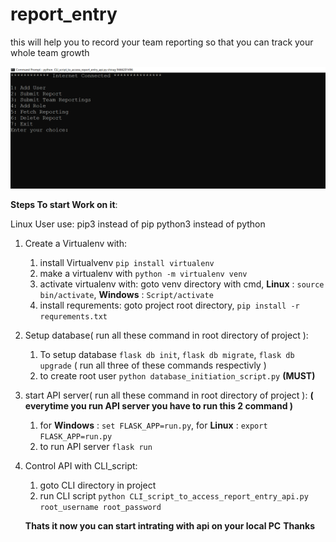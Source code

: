 # report_entry
this will help you to record your team reporting so that you can track your whole team growth 

![CLI Preview](/preview_image/Capture1.PNG)

**Steps To start Work on it**:

Linux User use:
  pip3 instead of pip
  python3 instead of python

1. Create a Virtualenv with: 
    1. install Virtualvenv ```pip install virtualenv```
    2. make a virtualenv with ```python -m virtualenv venv```
    3. activate virtualenv with:  goto venv directory with cmd, **Linux** : ```source bin/activate```, **Windows** : ```Script/activate```  
    4. install requrements: goto project root directory, ```pip install -r requrements.txt```
    
2. Setup database( run all these command in root directory of project ):
    1. To setup database ```flask db init```, ```flask db migrate```, ```flask db upgrade``` ( run all three of these commands respectivly )
    2. to create root user ```python database_initiation_script.py``` **(MUST)**
    
3. start API server( run all these command in root directory of project ):
    **( everytime you run API server you have to run this 2 command )**
    1. for **Windows** : ```set FLASK_APP=run.py```, for **Linux** : ```export FLASK_APP=run.py``` 
    2. to run API server ```flask run```
    
4. Control API with CLI_script:
    1. goto CLI directory in project 
    2. run CLI script ```python CLI_script_to_access_report_entry_api.py root_username root_password```
    
    **Thats it now you can start intrating with api on  your local PC**
    **Thanks**
